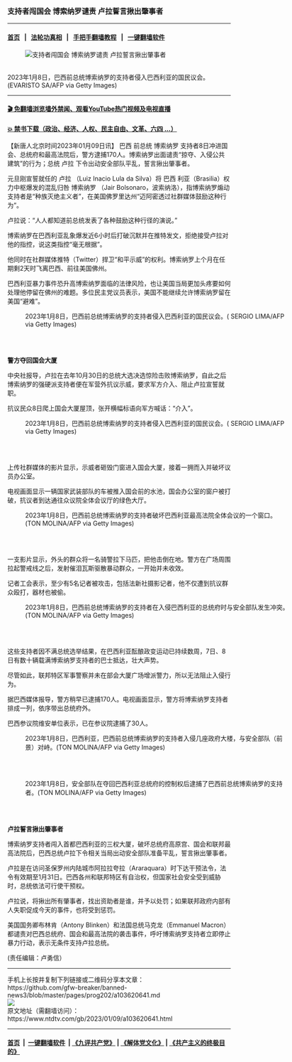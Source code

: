 ### 支持者闯国会 博索纳罗谴责 卢拉誓言揪出肇事者
------------------------

#### [首页](https://github.com/gfw-breaker/banned-news3/blob/master/README.md) &nbsp;&nbsp;|&nbsp;&nbsp; [法轮功真相](https://github.com/begood0513/basic/blob/master/README.md)  &nbsp;&nbsp;|&nbsp;&nbsp; [手把手翻墙教程](https://github.com/gfw-breaker/guides/wiki)  &nbsp;&nbsp;|&nbsp;&nbsp; [一键翻墙软件](https://github.com/gfw-breaker/nogfw/blob/master/README.md)  



<div><div class="featured_image">
 <figure>
  <img alt="支持者闯国会 博索纳罗谴责 卢拉誓言揪出肇事者" src="https://i.ntdtv.com/assets/uploads/2023/01/GettyImages-1246094595-800x450.jpg"/>
 </figure><br/>
 <span class="caption">
  2023年1月8日，巴西前总统博索纳罗的支持者侵入巴西利亚的国民议会。(EVARISTO SA/AFP via Getty Images)
 </span>
</div>
</div><hr/>

#### [ 🎬  免翻墙浏览墙外禁闻、观看YouTube热门视频及电视直播](https://github.com/gfw-breaker/HelloWorld)

#### [ 💥  禁书下载（政治、经济、人权、民主自由、文革、六四 ...）](https://github.com/gfw-breaker/books/blob/master/README.md)

<div><div class="post_content" itemprop="articleBody">
 <p>
  【新唐人北京时间2023年01月09日讯】
  <ok href="https://www.ntdtv.com/gb/巴西.htm">
   巴西
  </ok>
  前总统
  <ok href="https://www.ntdtv.com/gb/博索纳罗.htm">
   博索纳罗
  </ok>
  支持者8日冲进国会、总统府和最高法院后，警方逮捕170人。博索纳罗出面谴责“掠夺、入侵公共建筑”的行为；总统
  <ok href="https://www.ntdtv.com/gb/卢拉.htm">
   卢拉
  </ok>
  下令出动安全部队平乱，誓言揪出肇事者。
 </p>
 <p>
  元旦刚宣誓就任的
  <ok href="https://www.ntdtv.com/gb/卢拉.htm">
   卢拉
  </ok>
  （Luiz Inacio Lula da Silva）将
  <ok href="https://www.ntdtv.com/gb/巴西.htm">
   巴西
  </ok>
  利亚（Brasilia）权力中枢爆发的混乱归咎
  <ok href="https://www.ntdtv.com/gb/博索纳罗.htm">
   博索纳罗
  </ok>
  （Jair Bolsonaro，波索纳洛），指博索纳罗煽动支持者是“种族灭绝主义者”，在美国佛罗里达州“迈阿密透过社群媒体鼓励这种行为”。
 </p>
 <p>
  卢拉说：“人人都知道前总统发表了各种鼓励这种行径的演说。”
 </p>
 <p>
  博索纳罗在巴西利亚乱象爆发近6小时后打破沉默并在推特发文，拒绝接受卢拉对他的指控，说这类指控“毫无根据”。
 </p>
 <p>
  他同时在社群媒体推特（Twitter）捍卫“和平示威”的权利。博索纳罗上个月在任期剩2天时飞离巴西、前往美国佛州。
 </p>
 <p>
  巴西利亚暴力事件恐升高博索纳罗面临的法律风险，也让美国当局更加头疼要如何处理他停留在佛州的难题。多位民主党议员表示，美国不能继续允许博索纳罗留在美国“避难”。
 </p>
 <figure class="wp-caption alignnone" id="attachment_103620657" style="width: 600px">
  <img alt="" class="size-medium wp-image-103620657" src="https://i.ntdtv.com/assets/uploads/2023/01/GettyImages-1246096468-600x347.jpg">
   <br/><figcaption class="wp-caption-text">
    2023年1月8日，巴西前总统博索纳罗的支持者侵入巴西利亚的国民议会。( SERGIO LIMA/AFP via Getty Images)
   </figcaption><br/>
  </img>
 </figure><br/>
 <p>
  <strong>
   警方夺回国会大厦
  </strong>
 </p>
 <p>
  中央社报导，卢拉在去年10月30日的总统大选决选惊险击败博索纳罗，自此之后博索纳罗的强硬派支持者便在军营外抗议示威，要求军方介入、阻止卢拉宣誓就职。
 </p>
 <p>
  抗议民众8日爬上国会大厦屋顶，张开横幅标语向军方喊话：“介入”。
 </p>
 <figure class="wp-caption alignnone" id="attachment_103620660" style="width: 600px">
  <img alt="" class="size-medium wp-image-103620660" src="https://i.ntdtv.com/assets/uploads/2023/01/GettyImages-1246096402-600x400.jpg">
   <br/><figcaption class="wp-caption-text">
    2023年1月8日，巴西前总统博索纳罗的支持者侵入巴西利亚的国民议会。( SERGIO LIMA/AFP via Getty Images)
   </figcaption><br/>
  </img>
 </figure><br/>
 <p>
  上传社群媒体的影片显示，示威者砸毁门窗进入国会大厦，接着一拥而入并破坏议员办公室。
 </p>
 <p>
  电视画面显示一辆国家武装部队的车被推入国会前的水池，国会办公室的窗户被打破，抗议者到达通往众议院全体会议厅的绿色大厅。
 </p>
 <figure class="wp-caption alignnone" id="attachment_103620654" style="width: 600px">
  <img alt="" class="size-medium wp-image-103620654" src="https://i.ntdtv.com/assets/uploads/2023/01/GettyImages-1246098705-600x415.jpg"/>
  <br/><figcaption class="wp-caption-text">
   2023年1月8日，巴西前总统博索纳罗的支持者破坏巴西利亚最高法院全体会议的一个窗口。(TON MOLINA/AFP via Getty Images)
  </figcaption><br/>
 </figure><br/>
 <p>
  一支影片显示，外头的群众将一名骑警拉下马匹，把他击倒在地。警方在广场周围拉起警戒线之后，发射催泪瓦斯驱散暴动群众，一开始并未收效。
 </p>
 <p>
  记者工会表示，至少有5名记者被攻击，包括法新社摄影记者，他不仅遭到抗议群众殴打，器材也被偷。
 </p>
 <figure class="wp-caption alignnone" id="attachment_103620656" style="width: 600px">
  <img alt="" class="size-medium wp-image-103620656" src="https://i.ntdtv.com/assets/uploads/2023/01/GettyImages-1246098792-600x371.jpg"/>
  <br/><figcaption class="wp-caption-text">
   2023年1月8日，巴西前总统博索纳罗的支持者在入侵巴西利亚的总统府时与安全部队发生冲突。(TON MOLINA/AFP via Getty Images)
  </figcaption><br/>
 </figure><br/>
 <p>
  这些支持者因不满总统选举结果，在巴西利亚酝酿政变运动已持续数周，7日、8日有数十辆载满博索纳罗支持者的巴士抵达，壮大声势。
 </p>
 <p>
  尽管如此，联邦特区军事警察并未在部会大厦广场增派警力，所以无法阻止入侵行为。
 </p>
 <p>
  据巴西媒体报导，警方稍早已逮捕170人。电视画面显示，警方将博索纳罗支持者排成一列，依序带出总统府外。
 </p>
 <p>
  巴西参议院维安单位表示，已在参议院逮捕了30人。
 </p>
 <figure class="wp-caption alignnone" id="attachment_103620663" style="width: 600px">
  <img alt="" class="size-medium wp-image-103620663" src="https://i.ntdtv.com/assets/uploads/2023/01/GettyImages-1246098970-600x388.jpg"/>
  <br/><figcaption class="wp-caption-text">
   2023年1月8日，巴西利亚，巴西前总统博索纳罗的支持者入侵几座政府大楼，与安全部队（前景）对峙。(TON MOLINA/AFP via Getty Images)
  </figcaption><br/>
 </figure><br/>
 <figure class="wp-caption alignnone" id="attachment_103620666" style="width: 600px">
  <img alt="" class="size-medium wp-image-103620666" src="https://i.ntdtv.com/assets/uploads/2023/01/GettyImages-1246098685-600x381.jpg"/>
  <br/><figcaption class="wp-caption-text">
   2023年1月8日，安全部队在夺回巴西利亚总统府的控制权后逮捕了巴西前总统博索纳罗的支持者。(TON MOLINA/AFP via Getty Images)
  </figcaption><br/>
 </figure><br/>
 <p>
  <strong>
   卢拉誓言揪出肇事者
  </strong>
 </p>
 <p>
  博索纳罗支持者闯入首都巴西利亚的三权大厦，破坏总统府高原宫、国会和联邦最高法院后，巴西总统卢拉下令相关当局出动安全部队准备平乱，誓言揪出肇事者。
 </p>
 <p>
  卢拉是在访问圣保罗州内陆城市阿拉拉夸拉（Araraquara）时下达干预法令，法令有效期至1月31日。巴西各州和联邦特区有自治权，但国家社会安全受到威胁时，总统依法可行使干预权。
 </p>
 <p>
  卢拉说，将揪出所有肇事者，找出资助者是谁，并予以处罚；如果联邦政府内部有人失职促成今天的事件，也将受到惩罚。
 </p>
 <p>
  美国国务卿布林肯（Antony Blinken）和法国总统马克龙（Emmanuel Macron）都谴责对巴西总统府、国会和最高法院的袭击事件，呼吁博索纳罗支持者立即停止暴力行动，表示无条件支持卢拉总统。
 </p>
 <p>
  (责任编辑：卢勇信）
 </p>
 <div class="single_ad">
 </div>
</div>
</div>
<hr/>
手机上长按并复制下列链接或二维码分享本文章：<br/>
https://github.com/gfw-breaker/banned-news3/blob/master/pages/prog202/a103620641.md <br/>
<a href='https://github.com/gfw-breaker/banned-news3/blob/master/pages/prog202/a103620641.md'><img src='https://github.com/gfw-breaker/banned-news3/blob/master/pages/prog202/a103620641.md.png'/></a> <br/>
原文地址（需翻墙访问）：https://www.ntdtv.com/gb/2023/01/09/a103620641.html


------------------------
#### [首页](https://github.com/gfw-breaker/banned-news3/blob/master/README.md) &nbsp;|&nbsp; [一键翻墙软件](https://github.com/gfw-breaker/nogfw/blob/master/README.md) &nbsp;| [《九评共产党》](https://github.com/gfw-breaker/9ping.md/blob/master/README.md#九评之一评共产党是什么) | [《解体党文化》](https://github.com/gfw-breaker/jtdwh.md/blob/master/README.md) | [《共产主义的终极目的》](https://github.com/gfw-breaker/gczydzjmd.md/blob/master/README.md)


<img src='http://gfw-breaker.win/banned-news3/pages/prog202/a103620641.md' width='0px' height='0px'/>
